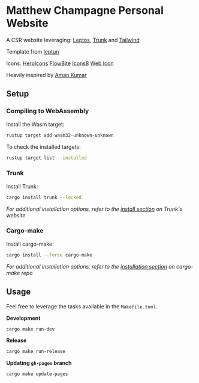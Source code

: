 # Matthew Champagne Personal Website

A CSR website leveraging:
[Leptos](https://github.com/leptos-rs/leptos),
[Trunk](https://github.com/trunk-rs/trunk) and
[Tailwind](https://github.com/tailwindlabs/tailwindcss)

Template from [leptun](https://github.com/lpnh/leptrun)

Icons:
[HeroIcons](https://heroicons.com/outline)
[FlowBite](https://flowbite.com/icons/)
[Icons8](https://icons8.com/)
[Web Icon](https://icons8.com/icon/LUbIEvW7Ltnu/microprocessor)

Heavily inspired by [Aman Kumar](https://amankumar.ai/)

## Setup

### Compiling to WebAssembly

Install the Wasm target:

```sh
rustup target add wasm32-unknown-unknown
```

To check the installed targets:

```sh
rustup target list --installed
```

### Trunk

Install Trunk:

```sh
cargo install trunk --locked
```

_For additional installation options, refer to the [install
section](https://trunkrs.dev/#install) on Trunk's website_

### Cargo-make

Install cargo-make:

```sh
cargo install --force cargo-make
```

_For additional installation options, refer to the [installation
section](https://github.com/sagiegurari/cargo-make?tab=readme-ov-file#installation)
on cargo-make repo_

## Usage

Feel free to leverage the tasks available in the `Makefile.toml`.

**Development**

```sh
cargo make run-dev
```

**Release**

```sh
cargo make run-release
```

**Updating `gh-pages` branch**

```sh
cargo make update-pages
```
